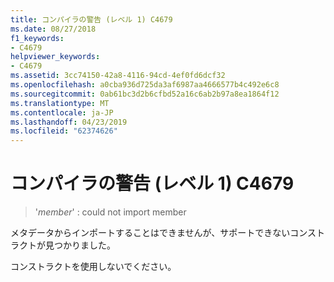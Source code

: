```yaml
---
title: コンパイラの警告 (レベル 1) C4679
ms.date: 08/27/2018
f1_keywords:
- C4679
helpviewer_keywords:
- C4679
ms.assetid: 3cc74150-42a8-4116-94cd-4ef0fd6dcf32
ms.openlocfilehash: a0cba936d725da3af6987aa4666577b4c492e6c8
ms.sourcegitcommit: 0ab61bc3d2b6cfbd52a16c6ab2b97a8ea1864f12
ms.translationtype: MT
ms.contentlocale: ja-JP
ms.lasthandoff: 04/23/2019
ms.locfileid: "62374626"
---
```

# <a name="compiler-warning-level-1-c4679"></a>コンパイラの警告 (レベル 1) C4679

> '*member*' : could not import member

メタデータからインポートすることはできませんが、サポートできないコンストラクトが見つかりました。

コンストラクトを使用しないでください。